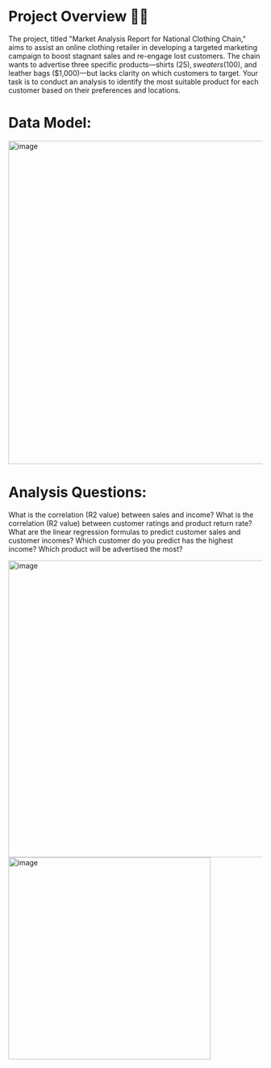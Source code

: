 # Project Overview 👕👜
The project, titled "Market Analysis Report for National Clothing Chain," aims to assist an online clothing retailer in developing a targeted marketing campaign to boost stagnant sales and re-engage lost customers. The chain wants to advertise three specific products—shirts ($25), sweaters ($100), and leather bags ($1,000)—but lacks clarity on which customers to target. Your task is to conduct an analysis to identify the most suitable product for each customer based on their preferences and locations.
# Data Model:
<img width="641" alt="image" src="https://github.com/user-attachments/assets/78f3ffce-08cb-43ef-b9e0-8fdecfef8fe6">

# Analysis Questions:

What is the correlation (R2 value) between sales and income?
What is the correlation (R2 value) between customer ratings and product return rate?
What are the linear regression formulas to predict customer sales and customer incomes?
Which customer do you predict has the highest income?
Which product will be advertised the most?

<img width="589" alt="image" src="https://github.com/user-attachments/assets/045f7451-1bc8-49fa-8a03-bfd230e44bfe">

<img width="401" alt="image" src="https://github.com/user-attachments/assets/132c4449-76bd-4033-93f9-1e6e9ec97f7f">


